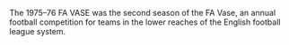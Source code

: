 The 1975–76 FA VASE was the second season of the FA Vase, an annual football competition for teams in the lower reaches of the English football league system.
